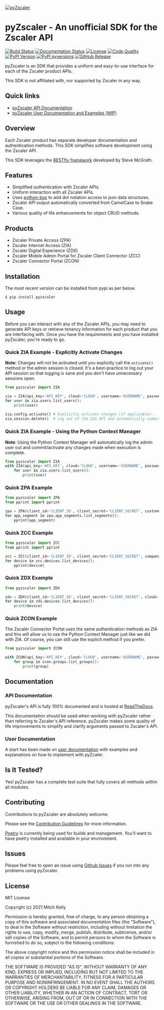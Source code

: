 [![pyZscaler](https://raw.githubusercontent.com/mitchos/pyZscaler/gh-pages/docs/assets/images/logo.svg)](https://github.com/mitchos/pyZscaler)
# pyZscaler - An unofficial SDK for the Zscaler API

[![Build Status](https://github.com/mitchos/pyZscaler/actions/workflows/build.yml/badge.svg)](https://github.com/mitchos/pyZscaler/actions/workflows/build.yml)
[![Documentation Status](https://readthedocs.org/projects/pyzscaler/badge/?version=latest)](https://pyzscaler.readthedocs.io/?badge=latest)
[![License](https://img.shields.io/github/license/mitchos/pyZscaler.svg)](https://github.com/mitchos/pyZscaler)
[![Code Quality](https://app.codacy.com/project/badge/Grade/d339fa5d957140f496fdb5c40abc4666)](https://www.codacy.com/gh/mitchos/pyZscaler/dashboard?utm_source=github.com&amp;utm_medium=referral&amp;utm_content=mitchos/pyZscaler&amp;utm_campaign=Badge_Grade)
[![PyPI Version](https://img.shields.io/pypi/v/pyzscaler.svg)](https://pypi.org/project/pyZscaler)
[![PyPI pyversions](https://img.shields.io/pypi/pyversions/pyzscaler.svg)](https://pypi.python.org/pypi/pyzscaler/)
[![GitHub Release](https://img.shields.io/github/release/mitchos/pyZscaler.svg)](https://github.com/mitchos/pyZscaler/releases/)

pyZscaler is an SDK that provides a uniform and easy-to-use interface for each of the Zscaler product APIs.

This SDK is not affiliated with, nor supported by Zscaler in any way.

## Quick links
* [pyZscaler API Documentation](https://pyzscaler.readthedocs.io)
* [pyZscaler User Documentation and Examples (WIP)](https://pyzscaler.packet.tech)

## Overview
Each Zscaler product has separate developer documentation and authentication methods. This SDK simplifies
software development using the Zscaler API.

This SDK leverages the [RESTfly framework](https://restfly.readthedocs.io/en/latest/index.html) developed
by Steve McGrath.

## Features
- Simplified authentication with Zscaler APIs.
- Uniform interaction with all Zscaler APIs.
- Uses [python-box](https://github.com/cdgriffith/Box/wiki) to add dot notation access to json data structures.
- Zscaler API output automatically converted from CamelCase to Snake Case.
- Various quality of life enhancements for object CRUD methods.

## Products
- Zscaler Private Access (ZPA)
- Zscaler Internet Access (ZIA)
- Zscaler Digital Experience (ZDX)
- Zscaler Mobile Admin Portal for Zscaler Client Connector (ZCC)
- Zscaler Connector Portal (ZCON)


## Installation

The most recent version can be installed from pypi as per below.

    $ pip install pyzscaler

## Usage

Before you can interact with any of the Zscaler APIs, you may need to generate API keys or retrieve tenancy information
for each product that you are interfacing with. Once you have the requirements and you have installed pyZscaler,
you're ready to go.


### Quick ZIA Example - Explicitly Activate Changes
**Note:** Changes will not be activated until you explicitly call the `activate()` method or the admin session is closed.
It's a best-practice to log out your API session so that logging is sane and you don't have unnecessary sessions open.
```python
from pyzscaler import ZIA

zia = ZIA(api_key='API_KEY', cloud='CLOUD', username='USERNAME', password='PASSWORD')
for user in zia.users.list_users():
    print(user)
    
zia.config.activate() # Explicitly activate changes (if applicable). 
zia.session.delete()  # Log out of the ZIA API and automatically commit any other changes
```

### Quick ZIA Example - Using the Python Context Manager

**Note**: Using the Python Context Manager will automatically log the admin user out and commit/activate any changes 
made when execution is complete.

```python
from pyzscaler import ZIA
with ZIA(api_key='API_KEY', cloud='CLOUD', username='USERNAME', password='PASSWORD') as zia:
    for user in zia.users.list_users():
        print(user)

```


### Quick ZPA Example

```python
from pyzscaler import ZPA
from pprint import pprint

zpa = ZPA(client_id='CLIENT_ID', client_secret='CLIENT_SECRET', customer_id='CUSTOMER_ID')
for app_segment in zpa.app_segments.list_segments():
    pprint(app_segment)
```

### Quick ZCC Example

```python
from pyzscaler import ZCC
from pprint import pprint

zcc = ZCC(client_id='CLIENT_ID', client_secret='CLIENT_SECRET', company_id='COMPANY_ID')
for device in zcc.devices.list_devices():
    pprint(device)
```
### Quick ZDX Example

```python
from pyzscaler import ZDX

zdx = ZDX(client_id='CLIENT_ID', client_secret='CLIENT_SECRET', cloud='CLOUD')
for device in zdx.devices.list_devices():
    print(device)
```
### Quick ZCON Example
The Zscaler Connector Portal uses the same authentication methods as ZIA and this will allow us to use the Python Context
Manager just like we did with ZIA. Of course, you can still use the explicit method if you prefer.

```python
from pyzscaler import ZCON

with ZCON(api_key='API_KEY', cloud='CLOUD', username='USERNAME', password='PASSWORD') as zcon:
    for group in zcon.groups.list_groups():
        print(group)
```



## Documentation
### API Documentation
pyZscaler's API is fully 100% documented and is hosted at [ReadTheDocs](https://pyzscaler.readthedocs.io). 

This documentation should be used when working with pyZscaler rather than referring to Zscaler's API reference. 
pyZscaler makes some quality of life improvements to simplify and clarify arguments passed to Zscaler's API.

### User Documentation
A start has been made on [user documentation](https://pyzscaler.packet.tech) with examples and explanations on how to implement with pyZcaler.

## Is It Tested?
Yes! pyZscaler has a complete test suite that fully covers all methods within all modules.

## Contributing

Contributions to pyZscaler are absolutely welcome.

Please see the [Contribution Guidelines](https://github.com/mitchos/pyZscaler/blob/main/CONTRIBUTING.md) for more information.

[Poetry](https://python-poetry.org/docs/) is currently being used for builds and management. You'll want to have
poetry installed and available in your environment.

## Issues
Please feel free to open an issue using [Github Issues](https://github.com/mitchos/pyZscaler/issues) if you run into any problems using pyZscaler.

## License
MIT License

Copyright (c) 2021 Mitch Kelly

Permission is hereby granted, free of charge, to any person obtaining a copy
of this software and associated documentation files (the "Software"), to deal
in the Software without restriction, including without limitation the rights
to use, copy, modify, merge, publish, distribute, sublicense, and/or sell
copies of the Software, and to permit persons to whom the Software is
furnished to do so, subject to the following conditions:

The above copyright notice and this permission notice shall be included in all
copies or substantial portions of the Software.

THE SOFTWARE IS PROVIDED "AS IS", WITHOUT WARRANTY OF ANY KIND, EXPRESS OR
IMPLIED, INCLUDING BUT NOT LIMITED TO THE WARRANTIES OF MERCHANTABILITY,
FITNESS FOR A PARTICULAR PURPOSE AND NONINFRINGEMENT. IN NO EVENT SHALL THE
AUTHORS OR COPYRIGHT HOLDERS BE LIABLE FOR ANY CLAIM, DAMAGES OR OTHER
LIABILITY, WHETHER IN AN ACTION OF CONTRACT, TORT OR OTHERWISE, ARISING FROM,
OUT OF OR IN CONNECTION WITH THE SOFTWARE OR THE USE OR OTHER DEALINGS IN THE
SOFTWARE.
